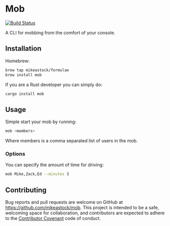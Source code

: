 # Mob

[![Build Status](https://travis-ci.org/mikeastock/mob.svg?branch=master)](https://travis-ci.org/mikeastock/mob)

A CLI for mobbing from the comfort of your console.

## Installation

Homebrew:

```bash
brew tap mikeastock/formulae
brew install mob
```

If you are a Rust developer you can simply do:

```bash
cargo install mob
```

## Usage

Simple start your mob by running:

```bash
mob <members>
```

Where members is a comma separated list of users in the mob.

### Options

You can specify the amount of time for driving:

```bash
mob Mike,Zack,Ed --minutes 3
```

## Contributing

Bug reports and pull requests are welcome on GitHub at https://github.com/mikeastock/mob.
This project is intended to be a safe, welcoming space for collaboration, and
contributors are expected to adhere to the
[Contributor Covenant](contributor-covenant.org) code of conduct.
